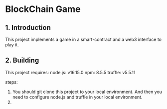 
# BlockChain Game
## 1. Introduction
This project implements a game in a smart-contract and a web3 interface to play it.

## 2. Building
This project requires:
node.js: v16.15.0
npm: 8.5.5
truffle: v5.5.11

steps:
1. You should git clone this project to your local environment. And then you need to configure node.js and truffle in your local environment.
2.  
